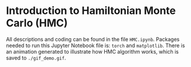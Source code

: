 # Introduction to Hamiltonian Monte Carlo (HMC)

All descriptions and coding can be found in the file `HMC.ipynb`. Packages needed to run this Jupyter Notebook file is: `torch` and `matplotlib`. There is an animation generated to illustrate how HMC algorithm works, which is saved to `./gif_demo.gif`.
